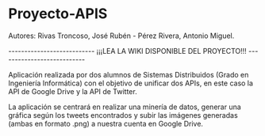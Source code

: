 # Proyecto-APIS

Autores: Rivas Troncoso, José Rubén - Pérez Rivera, Antonio Miguel.

--------------------------- ¡¡¡LEA LA WIKI DISPONIBLE DEL PROYECTO!!! ---------------------------

Aplicación realizada por dos alumnos de Sistemas Distribuidos (Grado en Ingeniería Informática)
con el objetivo de unificar dos APIs, en este caso la API de Google Drive y la API de Twitter.

La aplicación se centrará en realizar una minería de datos, generar una gráfica según los tweets
encontrados y subir las imágenes generadas (ambas en formato .png) a nuestra cuenta en Google Drive.

